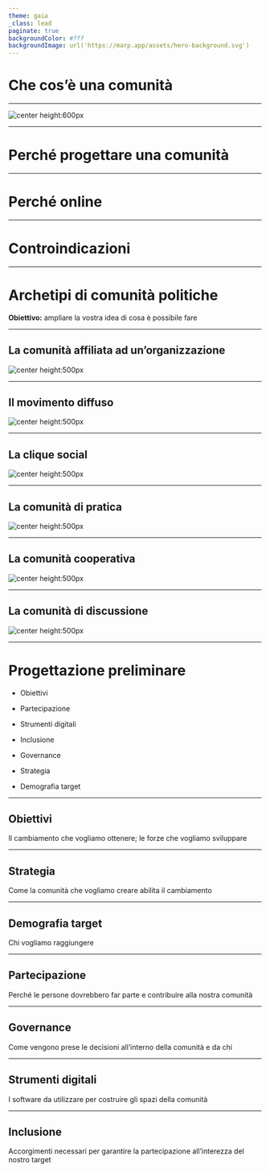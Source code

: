 ```yaml
---
theme: gaia
_class: lead
paginate: true
backgroundColor: #fff
backgroundImage: url('https://marp.app/assets/hero-background.svg')
---
```

<style>
img[alt~="center"] {
  display: block;
  margin: 0 auto;
}
</style>

# Che cos’è una comunità

---

![center height:600px](Slides%20a5c63e460eba4eec8ffaf978d70bccf4/Esplicita.png)

---

# Perché progettare una comunità

---

# Perché online

---

# Controindicazioni

---

# Archetipi di comunità politiche

**Obiettivo:** ampliare la vostra idea di cosa è possibile fare

---

## La comunità affiliata ad un’organizzazione

![center height:500px](Slides%20a5c63e460eba4eec8ffaf978d70bccf4/2023-09-02_12-17.png)

---

## Il movimento diffuso

![center height:500px](Slides%20a5c63e460eba4eec8ffaf978d70bccf4/2023-09-02_12-01.png)

---

## La clique social

![center height:500px](Slides%20a5c63e460eba4eec8ffaf978d70bccf4/clique.png)

---

## La comunità di pratica

![center height:500px](Slides%20a5c63e460eba4eec8ffaf978d70bccf4/2023-09-02_12-41.png)

---

## La comunità cooperativa

![center height:500px](Slides%20a5c63e460eba4eec8ffaf978d70bccf4/2023-09-02_12-19.png)

---

## La comunità di discussione

![center height:500px](Slides%20a5c63e460eba4eec8ffaf978d70bccf4/2023-09-02_12-24.png)

---

# Progettazione preliminare

- Obiettivi
- Partecipazione
- Strumenti digitali
- Inclusione

- Governance
- Strategia
- Demografia target

---

## Obiettivi

Il cambiamento che vogliamo ottenere; le forze che vogliamo sviluppare

---

## Strategia

Come la comunità che vogliamo creare abilita il cambiamento

---

## Demografia target

Chi vogliamo raggiungere

---

## Partecipazione

Perché le persone dovrebbero far parte e contribuire alla nostra comunità

---

## Governance

Come vengono prese le decisioni all’interno della comunità e da chi

---

## Strumenti digitali

I software da utilizzare per costruire gli spazi della comunità

---

## Inclusione

Accorgimenti necessari per garantire la partecipazione all’interezza del nostro target

